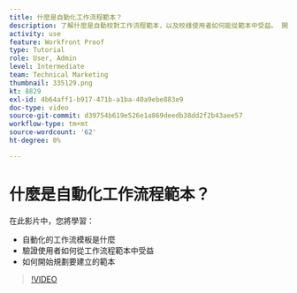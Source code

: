 ```yaml
---
title: 什麼是自動化工作流程範本？
description: 了解什麼是自動校對工作流程範本，以及校樣使用者如何能從範本中受益。 開始規劃要建立的模板。
activity: use
feature: Workfront Proof
type: Tutorial
role: User, Admin
level: Intermediate
team: Technical Marketing
thumbnail: 335129.png
kt: 8829
exl-id: 4b64aff1-b917-471b-a1ba-40a9ebe883e9
doc-type: video
source-git-commit: d39754b619e526e1a869deedb38dd2f2b43aee57
workflow-type: tm+mt
source-wordcount: '62'
ht-degree: 0%

---
```


# 什麼是自動化工作流程範本？

在此影片中，您將學習：

* 自動化的工作流模板是什麼
* 驗證使用者如何從工作流程範本中受益
* 如何開始規劃要建立的範本

>[!VIDEO](https://video.tv.adobe.com/v/335129/?quality=12)

<!---
Learn More Icon
Automated workflow overview
Create and manage Automated Workflow templates
Configure a proof
--->

